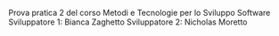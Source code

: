 Prova pratica 2 del corso Metodi e Tecnologie per lo Sviluppo Software
Sviluppatore 1: Bianca Zaghetto
Sviluppatore 2: Nicholas Moretto

